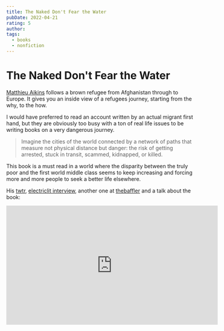 ```yaml
---
title: The Naked Don't Fear the Water
pubDate: 2022-04-21
rating: 5
author:
tags:
  - books
  - nonfiction
---
```


# The Naked Don't Fear the Water

[Matthieu Aikins](https://maikins.com/) follows a brown refugee from Afghanistan through to Europe. It gives you an inside view of a refugees journey, starting from the why, to the how.

I would have preferred to read an account written by an actual migrant first hand, but they are obviously too busy with a ton of real life issues to be writing books on a very dangerous journey.

> Imagine the cities of the world connected by a network of paths that measure not physical distance but danger: the risk of getting arrested, stuck in transit, scammed, kidnapped, or killed.

This book is a must read in a world where the disparity between the truly poor and the first world middle class seems to keep increasing and forcing more and more people to seek a better life elsewhere.

His [twtr](https://twitter.com/mattaikins), [electriclit interview](https://electricliterature.com/the-naked-dont-fear-the-water-matthieu-aikins-an-underground-journey-with-afghan-refugees/), another one at [thebaffler](https://thebaffler.com/latest/strangers-in-our-midst-washington) and a talk about the book:

<iframe width="560" height="315" src="https://www.youtube.com/embed/E8509V6YFqc" title="YouTube video player" frameborder="0" allow="accelerometer; autoplay; clipboard-write; encrypted-media; gyroscope; picture-in-picture" allowfullscreen></iframe>

#
